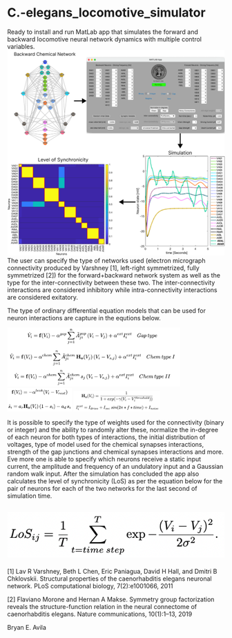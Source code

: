 # C.-elegans_locomotive_simulator
Ready to install and run MatLab app that simulates the forward and backward locomotive neural network dynamics with multiple control variables.
![alt text](Example.png?raw=true)
The user can specify the type of networks used (electron micrograph connectivity produced by Varshney [1], left-right symmetrized, fully symmetrized [2]) for the forward+backward network system as well as the type for the inter-connectivity between these two. The inter-connectivity interactions are considered inhibitory while intra-connectivity interactions are considered exitatory.

The type of ordinary differential equation models that can be used for neuron interactions are capture in the equtions below.

<img src="eq1.png?raw=true" width="400">
<img src="eq2.png?raw=true" width="150">
<img src="eq3.png?raw=true" width="200">

It is possible to specify the type of weights used for the connectivity (binary or integer) and the ability to randomly alter these, normalize the in-degree of each neuron for both types of interactions, the initial distribution of voltages, type of model used for the chemical synapses interactions, strength of the gap junctions and chemical synapses interactions and more. Eve more one is able to specify which neurons receive a static input current, the amplitude and frequency of an undulatory input and a Gaussian random walk input.
After the simulation has concluded the app also calculates the level of synchronicity (LoS) as per the equation below for the pair of neurons for each of the two networks for the last second of simulation time.

![alt text](LoS.png?raw=true)
--------------
[1] Lav R Varshney, Beth L Chen, Eric Paniagua, David H Hall, and Dmitri B Chklovskii. Structural properties of the caenorhabditis elegans neuronal network. PLoS computational biology, 7(2):e1001066, 2011

[2] Flaviano Morone and Hernan A Makse. Symmetry group factorization reveals the structure-function relation in the neural connectome of caenorhabditis elegans. Nature communications, 10(1):1–13, 2019

Bryan E. Avila
